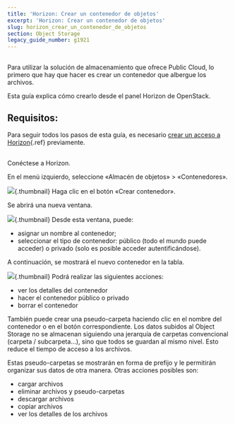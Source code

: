 ```yaml
---
title: 'Horizon: Crear un contenedor de objetos'
excerpt: 'Horizon: Crear un contenedor de objetos'
slug: horizon_crear_un_contenedor_de_objetos
section: Object Storage
legacy_guide_number: g1921
---
```



## 
Para utilizar la solución de almacenamiento que ofrece Public Cloud, lo primero que hay que hacer es crear un contenedor que albergue los archivos.

Esta guía explica cómo crearlo desde el panel Horizon de OpenStack.


## Requisitos:

Para seguir todos los pasos de esta guía, es necesario [crear un acceso a Horizon](../platform/public-cloud/access_console_of_horizon_instance/guide.es-us.md){.ref} previamente.


## 
Conéctese a Horizon.

En el menú izquierdo, seleccione «Almacén de objetos» > «Contenedores».

![](images/img_2935.jpg){.thumbnail}
Haga clic en el botón «Crear contenedor».

Se abrirá una nueva ventana.

![](images/img_2937.jpg){.thumbnail}
Desde esta ventana, puede:


- asignar un nombre al contenedor;
- seleccionar el tipo de contenedor: público (todo el mundo puede acceder) o privado (solo es posible acceder autentificándose).


A continuación, se mostrará el nuevo contenedor en la tabla.

![](images/img_2938.jpg){.thumbnail}
Podrá realizar las siguientes acciones:


- ver los detalles del contenedor
- hacer el contenedor público o privado
- borrar el contenedor


También puede crear una pseudo-carpeta haciendo clic en el nombre del contenedor o en el botón correspondiente.
Los datos subidos al Object Storage no se almacenan siguiendo una jerarquía de carpetas convencional (carpeta / subcarpeta...), sino que todos se guardan al mismo nivel. Esto reduce el tiempo de acceso a los archivos.

Estas pseudo-carpetas se mostrarán en forma de prefijo y le permitirán organizar sus datos de otra manera.
Otras acciones posibles son:


- cargar archivos
- eliminar archivos y pseudo-carpetas
- descargar archivos
- copiar archivos
- ver los detalles de los archivos